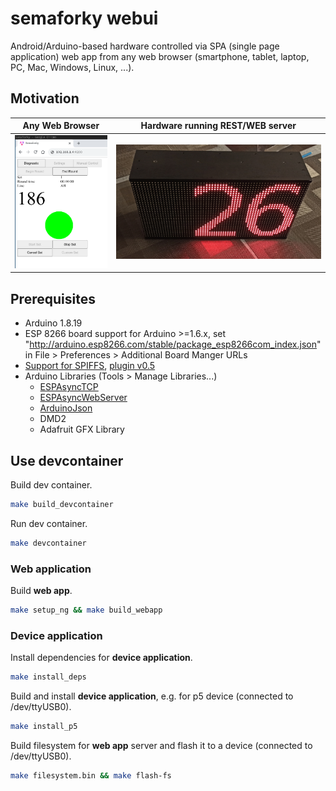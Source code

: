 # semaforky webui
Android/Arduino-based hardware controlled via SPA (single page application) web app from any web browser (smartphone, tablet, laptop, PC, Mac, Windows, Linux, ...).

## Motivation

Any Web Browser          |  Hardware running REST/WEB server
:-:|:-:
![](../doc/browser_spa_app.png)  |  ![](../doc/client_hardware.jpg)

## Prerequisites

* Arduino 1.8.19
* ESP 8266 board support for Arduino >=1.6.x, set "http://arduino.esp8266.com/stable/package_esp8266com_index.json" in File > Preferences > Additional Board Manger URLs
* [Support for SPIFFS](https://www.instructables.com/Using-ESP8266-SPIFFS/), [plugin v0.5](https://github.com/esp8266/arduino-esp8266fs-plugin/releases/download/0.5.0/ESP8266FS-0.5.0.zip)
* Arduino Libraries (Tools > Manage Libraries...)
    * [ESPAsyncTCP](https://github.com/me-no-dev/ESPAsyncTCP)
    * [ESPAsyncWebServer](https://github.com/me-no-dev/ESPAsyncWebServer)
    * [ArduinoJson](https://github.com/bblanchon/ArduinoJson)
    * DMD2
    * Adafruit GFX Library

## Use devcontainer

Build dev container.
```bash
make build_devcontainer
```

Run dev container.
```bash
make devcontainer
```

### Web application
Build **web app**.
```bash
make setup_ng && make build_webapp
```

### Device application
Install dependencies for **device application**.
```bash
make install_deps
```

Build and install **device application**, e.g. for p5 device (connected to /dev/ttyUSB0).
```bash
make install_p5
```

Build filesystem for **web app** server and flash it to a device (connected to /dev/ttyUSB0).
```bash
make filesystem.bin && make flash-fs
```